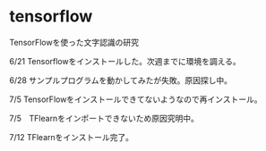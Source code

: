 # tensorflow
TensorFlowを使った文字認識の研究

6/21 Tensorflowをインストールした。次週までに環境を調える。

6/28 サンプルプログラムを動かしてみたが失敗。原因探し中。

7/5  TensorFlowをインストールできてないようなので再インストール。

7/5　TFlearnをインポートできないため原因究明中。


7/12 TFlearnをインストール完了。
